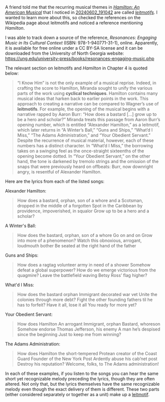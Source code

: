 A friend told me that the recurring musical themes in _[Hamilton: An American Musical](../notes/hamilton-an-american-musical.md)_ that I noticed in [20240602_191042](20240602_191042.md) are called _[leitmotifs](../notes/leitmotif.md)_. I wanted to learn more about this, so checked the references on the Wikipedia page about leitmotifs and noticed a reference mentioning _Hamilton_.

I was able to track down a source of the reference, _Resonances: Engaging Music in Its Cultural Context_ (ISBN: 978-1-940771-31-1), online. Apparently, it is available for free online under a CC BY-SA license and it can be downloaded from the University of North Georgia website: https://ung.edu/university-press/books/resonances-engaging-music.php

The relevant section on leitmotifs and _Hamilton_ in Chapter 4 is quoted below:

> “I Know Him” is not the only example of a musical reprise. Indeed, in crafting the score to Hamilton, Miranda sought to unify the various parts of the work using **cyclical techniques**. Hamilton contains many musical ideas that harken back to earlier points in the work. This approach to creating a narrative can be compared to Wagner’s use of **leitmotifs**. For example, the opening of the musical begins with a narrative rapped by Aaron Burr: “How does a bastard \[...\] grow up to be a hero and scholar?” Miranda treats this passage from Aaron Burr’s opening number, which is entitled “Alexander Hamilton,” as a leitmotif, which later returns in “A Winter’s Ball,” “Guns and Ships,” “What’d I Miss,” “The Adams Administration,” and “Your Obedient Servant.” Despite the recurrence of musical material, however, each of these numbers has a distinct character. In “What’d I Miss,” the borrowing takes on a swinging feel as the once-straight sixteenths of the opening become dotted. In “Your Obedient Servant,” on the other hand, the tone is darkened by tremolo strings and the omission of the snaps that were previously heard on offbeats: Burr, now downright angry, is resentful of Alexander Hamilton.

Here are the lyrics from each of the listed songs:

Alexander Hamilton:
> How does a bastard, orphan, son of a whore and a
> Scotsman, dropped in the middle of a forgotten
> Spot in the Caribbean by providence, impoverished, in squalor
> Grow up to be a hero and a scholar?

A Winter's Ball:
> How does the bastard, orphan, son of a whore
> Go on and on
> Grow into more of a phenomenon?
> Watch this obnoxious, arrogant, loudmouth bother
> Be seated at the right hand of the father

Guns and Ships:
> How does a ragtag volunteer army in need of a shower
> Somehow defeat a global superpower?
> How do we emerge victorious from the quagmire?
> Leave the battlefield waving Betsy Ross’ flag higher?

What'd I Miss:
> How does the bastard orphan
> Immigrant decorated war vet
> Unite the colonies through more debt?
> Fight the other founding fathers til he has to forfeit?
> Have it all, lose it all
> You ready for more yet?

Your Obedient Servant:
> How does Hamilton
> An arrogant
> Immigrant, orphan
> Bastard, whoreson
> Somehow endorse
> Thomas Jefferson, his enemy
> A man he’s despised since the beginning
> Just to keep me from winning?

The Adams Administration:
> How does Hamilton the short-tempered
> Protean creator of the Coast Guard
> Founder of the New York Post
> Ardently abuse his cab’net post
> Destroy his reputation?
> Welcome, folks, to
> The Adams administration!

In each of these examples, if you listen to the songs you can hear the same short yet recognizable melody preceding the lyrics, though they are often altered. Not only that, but the lyrics themselves have the same recognizable melody even though the exact delivery of them is different. These two parts (either considered separately or together as a unit) make up a [leitmotif](../notes/leitmotif.md).
